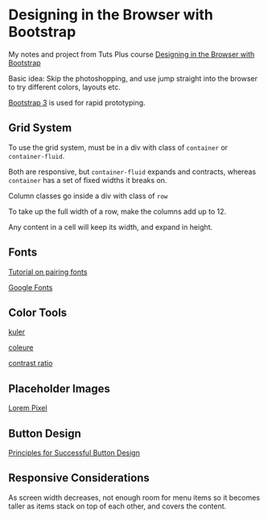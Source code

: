 # Designing in the Browser with Bootstrap

My notes and project from Tuts Plus course [Designing in the Browser with Bootstrap](https://webdesign.tutsplus.com/courses/designing-in-the-browser-with-bootstrap)

Basic idea: Skip the photoshopping, and use jump straight into the browser to try different colors, layouts etc.

[Bootstrap 3](http://getbootstrap.com/customize/#less-variables) is used for rapid prototyping.

## Grid System

To use the grid system, must be in a div with class of `container` or `container-fluid`.

Both are responsive, but `container-fluid` expands and contracts,
whereas `container` has a set of fixed widths it breaks on.

Column classes go inside a div with class of `row`

To take up the full width of a row, make the columns add up to 12.

Any content in a cell will keep its width, and expand in height.

## Fonts

[Tutorial on pairing fonts](http://webdesign.tutsplus.com/articles/a-beginners-guide-to-pairing-fonts--webdesign-5706)

[Google Fonts](http://www.google.com/fonts)

## Color Tools

[kuler](https://kuler.adobe.com/create/color-wheel/)

[coleure](https://www.coleure.com)

[contrast ratio](http://leaverou.github.io/contrast-ratio/)

## Placeholder Images

[Lorem Pixel](http://lorempixel.com/)

## Button Design

[Principles for Successful Button Design](https://webdesign.tutsplus.com/articles/principles-for-successful-button-design--webdesign-6094)

## Responsive Considerations

As screen width decreases, not enough room for menu items so it becomes taller as items stack on top of each other, and covers the content.

